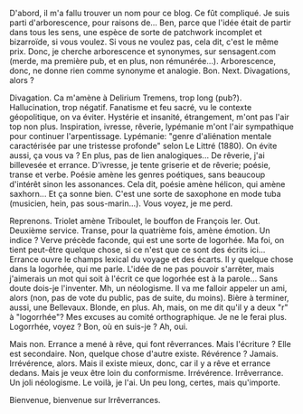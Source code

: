D'abord, il m'a fallu trouver un nom pour ce blog. Ce fût compliqué. Je suis parti d'arborescence, pour raisons de... Ben, parce que l'idée était de partir dans tous les sens, une espèce de sorte de patchwork incomplet et bizarroïde, si vous voulez. Si vous ne voulez pas, cela dit, c'est le même prix. Donc, je cherche arborescence et synonymes, sur sensagent.com (merde, ma première pub, et en plus, non rémunérée...). Arborescence, donc, ne donne rien comme synonyme et analogie. Bon. Next. Divagations, alors ?

Divagation. Ca m'amène à Delirium Tremens, trop long (pub?). Hallucination, trop négatif. Fanatisme et feu sacré, vu le contexte géopolitique, on va éviter. Hystérie et insanité, étrangement, m'ont pas l'air top non plus. Inspiration, ivresse, rêverie, lypémanie m'ont l'air sympathique pour continuer l'arpentissage. Lypémanie: "genre d'aliénation mentale caractérisée par une tristesse profonde" selon Le Littré (1880). On évite aussi, ça vous va ? En plus, pas de lien analogiques... De rêverie, j'ai billevesée et errance. D'ivresse, je tente griserie et de rêverie; poésie, transe et verbe. Poésie amène les genres poétiques, sans beaucoup d'intérêt sinon les assonances. Cela dit, poésie amène hélicon, qui amène saxhorn... Et ça sonne bien. C'est une sorte de saxophone en mode tuba (musicien, hein, pas sous-marin...). Vous voyez, je me perd.

Reprenons. Triolet amène Triboulet, le bouffon de François Ier. Out. Deuxième service. Transe, pour la quatrième fois, amène émotion. Un indice ? Verve précède faconde, qui est une sorte de logorhée. Ma foi, on tient peut-être quelque chose, si ce n'est que ce sont des écrits ici... Errance ouvre le champs lexical du voyage et des écarts. Il y quelque chose dans la logorhée, qui me parle. L'idée de ne pas pouvoir s'arrêter, mais j'aimerais un mot qui soit à l'écrit ce que logorhée est à la parole... Sans doute dois-je l'inventer. Mh, un néologisme. Il va me falloir appeler un ami, alors (non, pas de vote du public, pas de suite, du moins). Bière à terminer, aussi, une Bellevaux. Blonde, en plus. Ah, mais, on me dit qu'il y a deux "r" à "logorrhée"? Mes excuses au comité orthographique. Je ne le ferai plus. Logorrhée, voyez ? Bon, où en suis-je ? Ah, oui.

Mais non. Errance a mené à rêve, qui font rêverrances. Mais l'écriture ? Elle est secondaire. Non, quelque chose d'autre existe. Révérence ? Jamais. Irrévérence, alors. Mais il existe mieux, donc, car il y a rêve et errance dedans. Mais je veux être loin du conformisme. Irrévérence. Irrêverrance. Un joli néologisme. Le voilà, je l'ai. Un peu long, certes, mais qu'importe. 

Bienvenue, bienvenue sur Irrêverrances. 